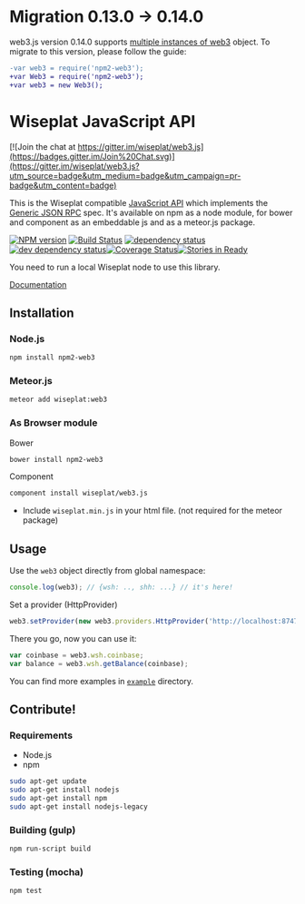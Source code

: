 # Migration 0.13.0 -> 0.14.0

web3.js version 0.14.0 supports [multiple instances of web3](https://github.com/wiseplat/npm2-web3.js/issues/297) object.
To migrate to this version, please follow the guide:

```diff
-var web3 = require('npm2-web3');
+var Web3 = require('npm2-web3');
+var web3 = new Web3();
```


# Wiseplat JavaScript API

[![Join the chat at https://gitter.im/wiseplat/web3.js](https://badges.gitter.im/Join%20Chat.svg)](https://gitter.im/wiseplat/web3.js?utm_source=badge&utm_medium=badge&utm_campaign=pr-badge&utm_content=badge)

This is the Wiseplat compatible [JavaScript API](https://github.com/wiseplat/wiki/wiki/JavaScript-API)
which implements the [Generic JSON RPC](https://github.com/wiseplat/wiki/wiki/JSON-RPC) spec. It's available on npm as a node module, for bower and component as an embeddable js and as a meteor.js package.

[![NPM version][npm-image]][npm-url] [![Build Status][travis-image]][travis-url] [![dependency status][dep-image]][dep-url] [![dev dependency status][dep-dev-image]][dep-dev-url][![Coverage Status][coveralls-image]][coveralls-url][![Stories in Ready][waffle-image]][waffle-url]

<!-- [![browser support](https://ci.testling.com/wiseplat/wiseplat.js.png)](https://ci.testling.com/wiseplat/wiseplat.js) -->

You need to run a local Wiseplat node to use this library.

[Documentation](https://github.com/wiseplat/wiki/wiki/JavaScript-API)

## Installation

### Node.js

```bash
npm install npm2-web3
```

### Meteor.js

```bash
meteor add wiseplat:web3
```

### As Browser module
Bower

```bash
bower install npm2-web3
```

Component

```bash
component install wiseplat/web3.js
```

* Include `wiseplat.min.js` in your html file. (not required for the meteor package)

## Usage
Use the `web3` object directly from global namespace:

```js
console.log(web3); // {wsh: .., shh: ...} // it's here!
```

Set a provider (HttpProvider)

```js
web3.setProvider(new web3.providers.HttpProvider('http://localhost:8747'));
```

There you go, now you can use it:

```js
var coinbase = web3.wsh.coinbase;
var balance = web3.wsh.getBalance(coinbase);
```

You can find more examples in [`example`](https://github.com/wiseplat/npm2-web3.js/tree/master/example) directory.


## Contribute!

### Requirements

* Node.js
* npm

```bash
sudo apt-get update
sudo apt-get install nodejs
sudo apt-get install npm
sudo apt-get install nodejs-legacy
```

### Building (gulp)

```bash
npm run-script build
```


### Testing (mocha)

```bash
npm test
```

[npm-image]: https://badge.fury.io/js/web3.png
[npm-url]: https://npmjs.org/package/web3
[travis-image]: https://travis-ci.org/wiseplat/web3.js.svg
[travis-url]: https://travis-ci.org/wiseplat/web3.js
[dep-image]: https://david-dm.org/wiseplat/web3.js.svg
[dep-url]: https://david-dm.org/wiseplat/web3.js
[dep-dev-image]: https://david-dm.org/wiseplat/web3.js/dev-status.svg
[dep-dev-url]: https://david-dm.org/wiseplat/web3.js#info=devDependencies
[coveralls-image]: https://coveralls.io/repos/wiseplat/web3.js/badge.svg?branch=master
[coveralls-url]: https://coveralls.io/r/wiseplat/web3.js?branch=master
[waffle-image]: https://badge.waffle.io/wiseplat/web3.js.svg?label=ready&title=Ready
[waffle-url]: http://waffle.io/wiseplat/web3.js

